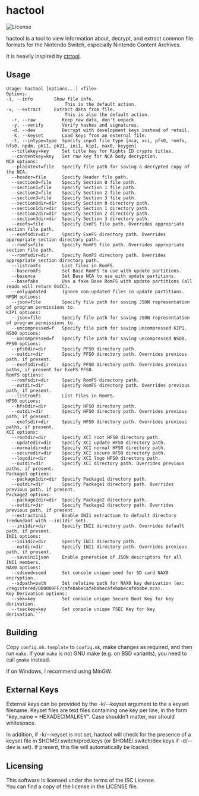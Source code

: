 # hactool

![License](https://img.shields.io/badge/license-ISC-blue.svg)

hactool is a tool to view information about, decrypt, and extract common file formats for the Nintendo Switch, especially Nintendo Content Archives.

It is heavily inspired by [ctrtool](https://github.com/profi200/Project_CTR/tree/master/ctrtool).

## Usage

```
Usage: hactool [options...] <file>
Options:
-i, --info        Show file info.
                      This is the default action.
-x, --extract     Extract data from file.
                      This is also the default action.
  -r, --raw          Keep raw data, don't unpack.
  -y, --verify       Verify hashes and signatures.
  -d, --dev          Decrypt with development keys instead of retail.
  -k, --keyset       Load keys from an external file.
  -t, --intype=type  Specify input file type [nca, xci, pfs0, romfs, hfs0, npdm, pk11, pk21, ini1, kip1, nax0, keygen]
  --titlekey=key     Set title key for Rights ID crypto titles.
  --contentkey=key   Set raw key for NCA body decryption.
NCA options:
  --plaintext=file   Specify file path for saving a decrypted copy of the NCA.
  --header=file      Specify Header file path.
  --section0=file    Specify Section 0 file path.
  --section1=file    Specify Section 1 file path.
  --section2=file    Specify Section 2 file path.
  --section3=file    Specify Section 3 file path.
  --section0dir=dir  Specify Section 0 directory path.
  --section1dir=dir  Specify Section 1 directory path.
  --section2dir=dir  Specify Section 2 directory path.
  --section3dir=dir  Specify Section 3 directory path.
  --exefs=file       Specify ExeFS file path. Overrides appropriate section file path.
  --exefsdir=dir     Specify ExeFS directory path. Overrides appropriate section directory path.
  --romfs=file       Specify RomFS file path. Overrides appropriate section file path.
  --romfsdir=dir     Specify RomFS directory path. Overrides appropriate section directory path.
  --listromfs        List files in RomFS.
  --baseromfs        Set Base RomFS to use with update partitions.
  --basenca          Set Base NCA to use with update partitions.
  --basefake         Use a fake Base RomFS with update partitions (all reads will return 0xCC).
  --onlyupdated      Ignore non-updated files in update partitions.
NPDM options:
  --json=file        Specify file path for saving JSON representation of program permissions to.
KIP1 options:
  --json=file        Specify file path for saving JSON representation of program permissions to.
  --uncompressed=f   Specify file path for saving uncompressed KIP1.
NSO0 options:
  --uncompressed=f   Specify file path for saving uncompressed NSO0.
PFS0 options:
  --pfs0dir=dir      Specify PFS0 directory path.
  --outdir=dir       Specify PFS0 directory path. Overrides previous path, if present.
  --exefsdir=dir     Specify PFS0 directory path. Overrides previous paths, if present for ExeFS PFS0.
RomFS options:
  --romfsdir=dir     Specify RomFS directory path.
  --outdir=dir       Specify RomFS directory path. Overrides previous path, if present.
  --listromfs        List files in RomFS.
HFS0 options:
  --hfs0dir=dir      Specify HFS0 directory path.
  --outdir=dir       Specify HFS0 directory path. Overrides previous path, if present.
  --exefsdir=dir     Specify HFS0 directory path. Overrides previous paths, if present.
XCI options:
  --rootdir=dir      Specify XCI root HFS0 directory path.
  --updatedir=dir    Specify XCI update HFS0 directory path.
  --normaldir=dir    Specify XCI normal HFS0 directory path.
  --securedir=dir    Specify XCI secure HFS0 directory path.
  --logodir=dir      Specify XCI logo HFS0 directory path.
  --outdir=dir       Specify XCI directory path. Overrides previous paths, if present.
Package1 options:
  --package1dir=dir  Specify Package1 directory path.
  --outdir=dir       Specify Package1 directory path. Overrides previous path, if present.
Package2 options:
  --package2dir=dir  Specify Package2 directory path.
  --outdir=dir       Specify Package2 directory path. Overrides previous path, if present.
  --extractini1      Enable INI1 extraction to default directory (redundant with --ini1dir set).
  --ini1dir=dir      Specify INI1 directory path. Overrides default path, if present.
INI1 options:
  --ini1dir=dir      Specify INI1 directory path.
  --outdir=dir       Specify INI1 directory path. Overrides previous path, if present.
  --saveini1json     Enable generation of JSON descriptors for all INI1 members.
NAX0 options:
  --sdseed=seed      Set console unique seed for SD card NAX0 encryption.
  --sdpath=path      Set relative path for NAX0 key derivation (ex: /registered/000000FF/cafebabecafebabecafebabecafebabe.nca).
Key Derivation options:
  --sbk=key          Set console unique Secure Boot Key for key derivation.
  --tseckey=key      Set console unique TSEC Key for key derivation.```
```

## Building

Copy `config.mk.template` to `config.mk`, make changes as required, and then run `make`.
If your `make` is not GNU make (e.g. on BSD variants), you need to call `gmake` instead.

If on Windows, I recommend using MinGW.

## External Keys

External keys can be provided by the -k/--keyset argument to the a keyset filename.
Keyset files are text files containing one key per line, in the form "key_name = HEXADECIMALKEY".
Case shouldn't matter, nor should whitespace.

In addition, if -k/--keyset is not set, hactool will check for the presence of a keyset file
in $HOME/.switch/prod.keys (or $HOME/.switch/dev.keys if -d/--dev is set). If present, this file
will automatically be loaded.

## Licensing

This software is licensed under the terms of the ISC License.  
You can find a copy of the license in the LICENSE file.
